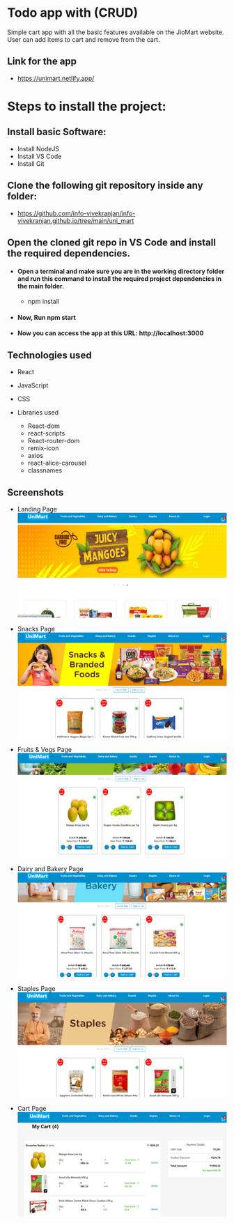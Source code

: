 # Todo app with (CRUD) 

  Simple cart app with all the basic features available on the JioMart website. User can add items to cart and remove from the cart.


## Link for the app

* https://unimart.netlify.app/


# Steps to install the project:

## Install basic Software:
* Install NodeJS
* Install VS Code
* Install Git

## Clone the following git repository inside any folder:

* https://github.com/info-vivekranjan/info-vivekranjan.github.io/tree/main/uni_mart

##  Open the cloned git repo in VS Code and install the required dependencies.

* #### Open a terminal and make sure you are in the working directory folder and run this command to install the required project dependencies in the main folder.
  * npm install   

* #### Now, Run npm start
* #### Now you can access the app at this URL: http://localhost:3000


## Technologies used
  
  * React
  * JavaScript
  * CSS
  * Libraries used
      
      * React-dom
      * react-scripts
      * React-router-dom
      * remix-icon
      * axios
      * react-alice-carousel
      * classnames
      


## Screenshots

* Landing Page
![Landing Page](screenshots/uniMart.png)

* Snacks Page
![Snacks Page](screenshots/snacks.png)

* Fruits & Vegs Page
![Fruits Page](screenshots/fruits.png)

* Dairy and Bakery Page
![Dairy Page](screenshots/dairy.png)

* Staples Page
![Staples Page](screenshots/staples.png)

* Cart Page
![Cart Page](screenshots/cart.png)
